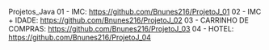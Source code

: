 Projetos_Java
01 - IMC: https://github.com/Bnunes216/ProjetoJ_01
02 - IMC + IDADE: https://github.com/Bnunes216/ProjetoJ_02
03 - CARRINHO DE COMPRAS: https://github.com/Bnunes216/ProjetoJ_03
04 - HOTEL: https://github.com/Bnunes216/ProjetoJ_04
